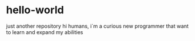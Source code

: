 # hello-world
just another repository
hi humans, i´m a curious new programmer that want to learn and expand my abilities
